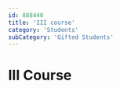 ```yaml
---
id: 888440
title: 'III course'
category: 'Students'
subCategory: 'Gifted Students'
---
```


# III Course
